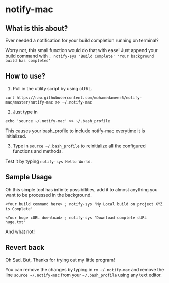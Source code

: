 # notify-mac
<h2> What is this about? </h2>

Ever needed a notification for your build completion running on terminal?

Worry not, this small function would do that with ease! Just append your build command with `; notify-sys 'Build Complete' 'Your background build has completed'`

<h2>How to use? </h2>

1. Pull in the utility script by using cURL.

`curl https://raw.githubusercontent.com/mohamedanees6/notify-mac/master/notify-mac >> ~/.notify-mac`

2. Just type in 

`echo 'source ~/.notify-mac' >> ~/.bash_profile`

This causes your bash_profile to include notify-mac everytime it is initialized.

3. Type in `source ~/.bash_profile` to reinitialize all the configured functions and methods.

Test it by typing `notify-sys Hello World`.

<h2> Sample Usage </h2>

Oh this simple tool has infinite possibilities, add it to almost anything you want to be processed in the background.

`<Your build command here> ; notify-sys 'My Local build on project XYZ is Complete'`


`<Your huge cURL download> ; notify-sys 'Download complete cURL huge.txt'`

And what not!

<h2> Revert back </h2>

Oh Sad. But, Thanks for trying out my little program!

You can remove the changes by typing in `rm ~/.notify-mac` and remove the line `source ~/.notify-mac` from your `~/.bash_profile` using any text editor.
